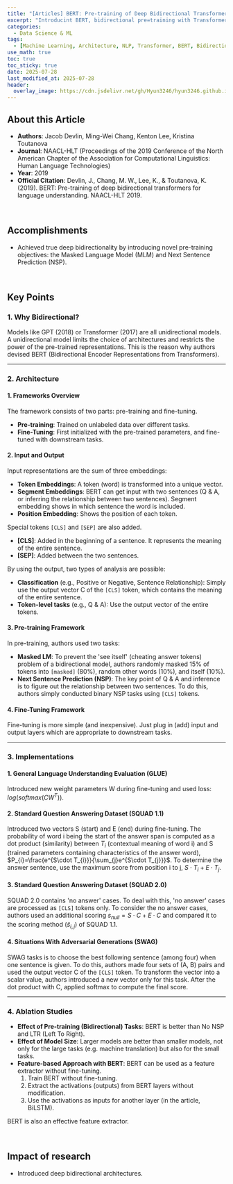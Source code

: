 ```yaml
---
title: "[Articles] BERT: Pre-training of Deep Bidirectional Transformers for Language Understanding"
excerpt: "Introducint BERT, bidirectional pre=training with Transformer"
categories:
  - Data Science & ML
tags:
  - [Machine Learning, Architecture, NLP, Transformer, BERT, Bidirectional]
use_math: true
toc: true
toc_sticky: true
date: 2025-07-28
last_modified_at: 2025-07-28
header:
  overlay_image: https://cdn.jsdelivr.net/gh/Hyun3246/hyun3246.github.io@master/image/overlay%20image/Research%20Paper.png
---
```


## About this Article
- **Authors**: Jacob Devlin, Ming-Wei Chang, Kenton Lee, Kristina Toutanova
- **Journal**: NAACL-HLT (Proceedings of the 2019 Conference of the North American Chapter of the Association for Computational Linguistics: Human Language Technologies)
- **Year**: 2019
- **Official Citation**: Devlin, J., Chang, M. W., Lee, K., & Toutanova, K. (2019). BERT: Pre-training of deep bidirectional transformers for language understanding. NAACL-HLT 2019.

<br/>

## Accomplishments
- Achieved true deep bidirectionality by introducing novel pre-training objectives: the Masked Language Model (MLM) and Next Sentence Prediction (NSP).

<br/>

## Key Points

### 1. Why Bidirectional?
Models like GPT (2018) or Transformer (2017) are all unidirectional models. A unidirectional model limits the choice of architectures and restricts the power of the pre-trained representations. This is the reason why authors devised BERT (Bidirectional Encoder Representations from Transformers).

---

### 2. Architecture

#### 1. Frameworks Overview
The framework consists of two parts: pre-training and fine-tuning.
- **Pre-training**: Trained on unlabeled data over different tasks.
- **Fine-Tuning**: First initialized with the pre-trained parameters, and fine-tuned with downstream tasks.

#### 2. Input and Output
Input representations are the sum of three embeddings:
- **Token Embeddings**: A token (word) is transformed into a unique vector.
- **Segment Embeddings**: BERT can get input with two sentences (Q & A, or inferring the relationship between two sentences). Segment embedding shows in which sentence the word is included.
- **Position Embedding**: Shows the position of each token.

Special tokens `[CLS]` and `[SEP]` are also added.
- **[CLS]**: Added in the beginning of a sentence. It represents the meaning of the entire sentence.
- **[SEP]**: Added between the two sentences.

By using the output, two types of analysis are possible:
- **Classification** (e.g., Positive or Negative, Sentence Relationship): Simply use the output vector C of the `[CLS]` token, which contains the meaning of the entire sentence.
- **Token-level tasks** (e.g., Q & A): Use the output vector of the entire tokens.

#### 3. Pre-training Framework
In pre-training, authors used two tasks:
- **Masked LM**: To prevent the 'see itself' (cheating answer tokens) problem of a bidirectional model, authors randomly masked 15% of tokens into `[masked]` (80%), random other words (10%), and itself (10%).
- **Next Sentence Prediction (NSP)**: The key point of Q & A and inference is to figure out the relationship between two sentences. To do this, authors simply conducted binary NSP tasks using `[CLS]` tokens.

#### 4. Fine-Tuning Framework
Fine-tuning is more simple (and inexpensive). Just plug in (add) input and output layers which are appropriate to downstream tasks.

---

### 3. Implementations

#### 1. General Language Understanding Evaluation (GLUE)
Introduced new weight parameters W during fine-tuning and used loss: $log(softmax(CW^{T}))$.

#### 2. Standard Question Answering Dataset (SQUAD 1.1)
Introduced two vectors S (start) and E (end) during fine-tuning. The probability of word i being the start of the answer span is computed as a dot product (similarity) between $T_{i}$ (contextual meaning of word i) and S (trained parameters containing characteristics of the answer word), $P_{i}=\frac{e^{S\cdot T_{i}}}{\sum_{j}e^{S\cdot T_{j}}}$. To determine the answer sentence, use the maximum score from position i to j, $S\cdot T_{i}+E\cdot T_{j}$.

#### 3. Standard Question Answering Dataset (SQUAD 2.0)
SQUAD 2.0 contains 'no answer' cases. To deal with this, 'no answer' cases are processed as `[CLS]` tokens only. To consider the no answer cases, authors used an additional scoring $s_{null}=S\cdot C+E\cdot C$ and compared it to the scoring method $(\hat{s}_{i,j})$ of SQUAD 1.1.

#### 4. Situations With Adversarial Generations (SWAG)
SWAG tasks is to choose the best following sentence (among four) when one sentence is given. To do this, authors made four sets of (A, B) pairs and used the output vector C of the `[CLS]` token. To transform the vector into a scalar value, authors introduced a new vector only for this task. After the dot product with C, applied softmax to compute the final score.

---

### 4. Ablation Studies

- **Effect of Pre-training (Bidirectional) Tasks**: BERT is better than No NSP and LTR (Left To Right).
- **Effect of Model Size**: Larger models are better than smaller models, not only for the large tasks (e.g. machine translation) but also for the small tasks.
- **Feature-based Approach with BERT**: BERT can be used as a feature extractor without fine-tuning.
    1. Train BERT without fine-tuning.
    2. Extract the activations (outputs) from BERT layers without modification.
    3. Use the activations as inputs for another layer (in the article, BiLSTM).
    
BERT is also an effective feature extractor.

<br/>

## Impact of research
- Introduced deep bidirectional architectures.